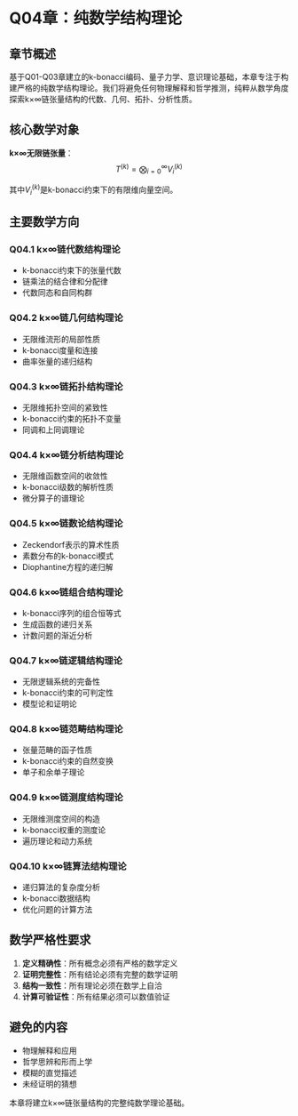 # Q04章：纯数学结构理论

## 章节概述

基于Q01-Q03章建立的k-bonacci编码、量子力学、意识理论基础，本章专注于构建严格的纯数学结构理论。我们将避免任何物理解释和哲学推测，纯粹从数学角度探索k×∞链张量结构的代数、几何、拓扑、分析性质。

## 核心数学对象

**k×∞无限链张量**：
$$T^{(k)} = \bigotimes_{i=0}^{\infty} V_i^{(k)}$$

其中$V_i^{(k)}$是k-bonacci约束下的有限维向量空间。

## 主要数学方向

### Q04.1 k×∞链代数结构理论
- k-bonacci约束下的张量代数
- 链乘法的结合律和分配律
- 代数同态和自同构群

### Q04.2 k×∞链几何结构理论
- 无限维流形的局部性质
- k-bonacci度量和连接
- 曲率张量的递归结构

### Q04.3 k×∞链拓扑结构理论
- 无限维拓扑空间的紧致性
- k-bonacci约束的拓扑不变量
- 同调和上同调理论

### Q04.4 k×∞链分析结构理论
- 无限维函数空间的收敛性
- k-bonacci级数的解析性质
- 微分算子的谱理论

### Q04.5 k×∞链数论结构理论
- Zeckendorf表示的算术性质
- 素数分布的k-bonacci模式
- Diophantine方程的递归解

### Q04.6 k×∞链组合结构理论
- k-bonacci序列的组合恒等式
- 生成函数的递归关系
- 计数问题的渐近分析

### Q04.7 k×∞链逻辑结构理论
- 无限逻辑系统的完备性
- k-bonacci约束的可判定性
- 模型论和证明论

### Q04.8 k×∞链范畴结构理论
- 张量范畴的函子性质
- k-bonacci约束的自然变换
- 单子和余单子理论

### Q04.9 k×∞链测度结构理论
- 无限维测度空间的构造
- k-bonacci权重的测度论
- 遍历理论和动力系统

### Q04.10 k×∞链算法结构理论
- 递归算法的复杂度分析
- k-bonacci数据结构
- 优化问题的计算方法

## 数学严格性要求

1. **定义精确性**：所有概念必须有严格的数学定义
2. **证明完整性**：所有结论必须有完整的数学证明
3. **结构一致性**：所有理论必须在数学上自洽
4. **计算可验证性**：所有结果必须可以数值验证

## 避免的内容

- 物理解释和应用
- 哲学思辨和形而上学
- 模糊的直觉描述
- 未经证明的猜想

本章将建立k×∞链张量结构的完整纯数学理论基础。